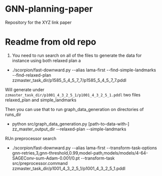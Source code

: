 # GNN-planning-paper
Repository for the XYZ link paper


# Readme from old repo
1. You need to run search on all of the files to generate the data for instance using  both relaxed plan a
- ./scorpion/fast-downward.py --alias lama-first --find-simple-landmarks --find-relaxed-plan zzmaster_task_dir/p1585_5_4_5_7_7/p1585_5_4_5_7_7.pddl


Will generate under ` zzmaster_task_dir/p1001_4_3_2_5_1/p1001_4_3_2_5_1.pddl` two files relaxed_plan and simple_landmarks

Then you can use that to run graph_data_generation on directories of runs_dir
- python src/graph_data_generation.py [path-to-data-with-] zz_master_output_dir --relaxed-plan --simple-landmarks


RUn preprocessor search

- ./scorpion/fast-downward.py --alias lama-first --transform-task-options gnn-retries,3,gnn-threshold,0.99,model-path,models/models/4-64-SAGEConv-sum-Adam-0.001/0.pt --transform-task src/preprocessor.command zzmaster_task_dir/p1001_4_3_2_5_1/p1001_4_3_2_5_1.pddl